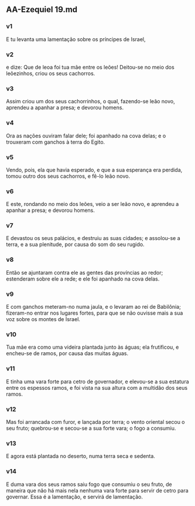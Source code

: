 ## AA-Ezequiel 19.md
### v1
 E tu levanta uma lamentação sobre os príncipes de Israel,
### v2
 e dize: Que de leoa foi tua mãe entre os leões! Deitou-se no meio dos leõezinhos, criou os seus cachorros.
### v3
 Assim criou um dos seus cachorrinhos, o qual, fazendo-se leão novo, aprendeu a apanhar a presa; e devorou homens.
### v4
 Ora as nações ouviram falar dele; foi apanhado na cova delas; e o trouxeram com ganchos à terra do Egito.
### v5
 Vendo, pois, ela que havia esperado, e que a sua esperança era perdida, tomou outro dos seus cachorros, e fê-lo leão novo.
### v6
 E este, rondando no meio dos leões, veio a ser leão novo, e aprendeu a apanhar a presa; e devorou homens.
### v7
 E devastou os seus palácios, e destruiu as suas cidades; e assolou-se a terra, e a sua plenitude, por causa do som do seu rugido.
### v8
 Então se ajuntaram contra ele as gentes das províncias ao redor; estenderam sobre ele a rede; e ele foi apanhado na cova delas.
### v9
 E com ganchos meteram-no numa jaula, e o levaram ao rei de Babilônia; fizeram-no entrar nos lugares fortes, para que se não ouvisse mais a sua voz sobre os montes de Israel.
### v10
 Tua mãe era como uma videira plantada junto às águas; ela frutificou, e encheu-se de ramos, por causa das muitas águas.
### v11
 E tinha uma vara forte para cetro de governador, e elevou-se a sua estatura entre os espessos ramos, e foi vista na sua altura com a multidão dos seus ramos.
### v12
 Mas foi arrancada com furor, e lançada por terra; o vento oriental secou o seu fruto; quebrou-se e secou-se a sua forte vara; o fogo a consumiu.
### v13
 E agora está plantada no deserto, numa terra seca e sedenta.
### v14
 E duma vara dos seus ramos saiu fogo que consumiu o seu fruto, de maneira que não há mais nela nenhuma vara forte para servir de cetro para governar. Essa é a lamentação, e servirá de lamentação.
